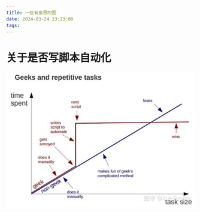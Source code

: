 ```yaml
---
title: 一些有意思的图
date: 2024-03-24 23:23:00
tags:
---
```


# 关于是否写脚本自动化

![img](./meme/v2-7012fc4ee97f0b520094f731152eaac5_b.jpg)

